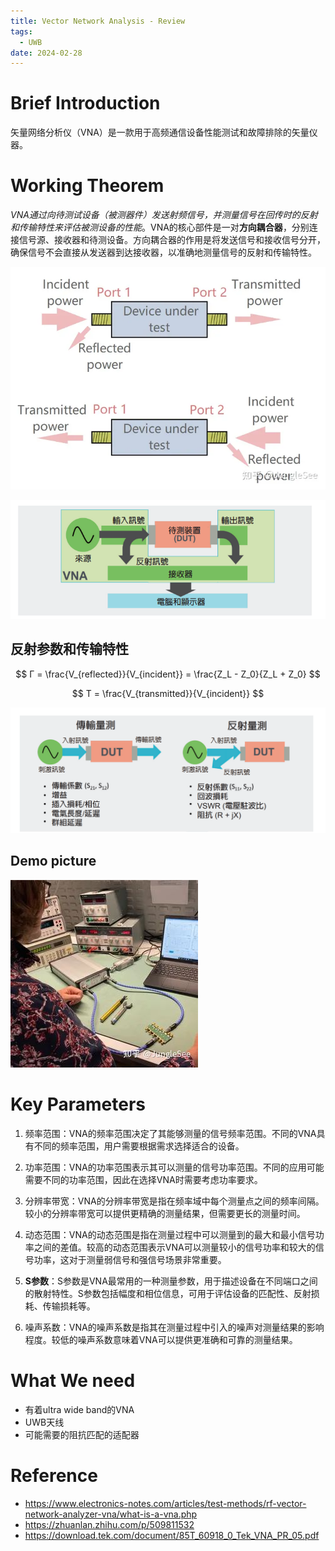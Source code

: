 ```yaml
---
title: Vector Network Analysis - Review
tags:
  - UWB
date: 2024-02-28
---
```

# Brief Introduction

矢量网络分析仪（VNA）是一款用于高频通信设备性能测试和故障排除的矢量仪器。
# Working Theorem

*VNA通过向待测试设备（被测器件）发送射频信号，并测量信号在回传时的反射和传输特性来评估被测设备的性能*。VNA的核心部件是一对**方向耦合器**，分别连接信号源、接收器和待测设备。方向耦合器的作用是将发送信号和接收信号分开，确保信号不会直接从发送器到达接收器，以准确地测量信号的反射和传输特性。

![](research_career/attachments/Pasted%20image%2020230924222536.png)

![](research_career/attachments/Pasted%20image%2020230924223332.png)
## 反射参数和传输特性
$$
Γ = \frac{V_{reflected}}{V_{incident}} = \frac{Z_L - Z_0}{Z_L + Z_0}
$$

$$
T = \frac{V_{transmitted}}{V_{incident}}
$$

![](research_career/attachments/Pasted%20image%2020230924223700.png)


## Demo picture

![](research_career/attachments/Pasted%20image%2020230924223212.png)
# Key Parameters

1. 频率范围：VNA的频率范围决定了其能够测量的信号频率范围。不同的VNA具有不同的频率范围，用户需要根据需求选择适合的设备。
    
2. 功率范围：VNA的功率范围表示其可以测量的信号功率范围。不同的应用可能需要不同的功率范围，因此在选择VNA时需要考虑功率要求。
    
3. 分辨率带宽：VNA的分辨率带宽是指在频率域中每个测量点之间的频率间隔。较小的分辨率带宽可以提供更精确的测量结果，但需要更长的测量时间。
    
4. 动态范围：VNA的动态范围是指在测量过程中可以测量到的最大和最小信号功率之间的差值。较高的动态范围表示VNA可以测量较小的信号功率和较大的信号功率，这对于测量弱信号和强信号场景非常重要。
    
5. **S参数**：S参数是VNA最常用的一种测量参数，用于描述设备在不同端口之间的散射特性。S参数包括幅度和相位信息，可用于评估设备的匹配性、反射损耗、传输损耗等。
    
6. 噪声系数：VNA的噪声系数是指其在测量过程中引入的噪声对测量结果的影响程度。较低的噪声系数意味着VNA可以提供更准确和可靠的测量结果。


# What We need

* 有着ultra wide band的VNA
* UWB天线
* 可能需要的阻抗匹配的适配器

# Reference

* https://www.electronics-notes.com/articles/test-methods/rf-vector-network-analyzer-vna/what-is-a-vna.php
* https://zhuanlan.zhihu.com/p/509811532
* https://download.tek.com/document/85T_60918_0_Tek_VNA_PR_05.pdf